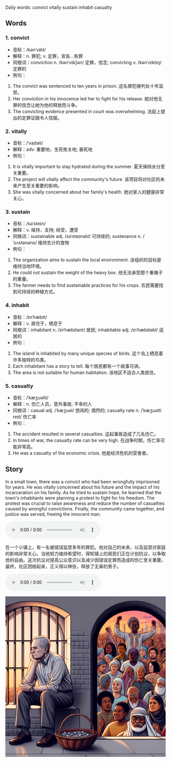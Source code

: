 Daily words: convict vitally sustain inhabit casualty

## Words
### 1. convict
- 音标：/kənˈvɪkt/ <span style="cursor: pointer;" onclick="document.getElementById('audio-player-1').play()"><i class="fas fa-volume-up"></i></span>
<audio id="audio-player-1" src="audios/words/convict.mp3" style="display:none;"></audio>
- 解释：n. 罪犯; v. 定罪，宣告...有罪
- 同根词：conviction n. /kənˈvɪkʃən/ 定罪，信念; convicting v. /kənˈvɪktɪŋ/ 定罪的
- 例句：
1. The convict was sentenced to ten years in prison. 这名罪犯被判处十年监禁。
2. Her conviction in his innocence led her to fight for his release. 她对他无罪的信念让她为他的释放而斗争。
3. The convicting evidence presented in court was overwhelming. 法庭上提出的定罪证据令人信服。

### 2. vitally
- 音标：/ˈvaɪtəli/ <span style="cursor: pointer;" onclick="document.getElementById('audio-player-2').play()"><i class="fas fa-volume-up"></i></span>
<audio id="audio-player-2" src="audios/words/vitally.mp3" style="display:none;"></audio>
- 解释：adv. 重要地，生死攸关地; 垂死地
- 例句：
1. It is vitally important to stay hydrated during the summer. 夏天保持水分至关重要。
2. The project will vitally affect the community's future. 该项目将对社区的未来产生至关重要的影响。
3. She was vitally concerned about her family's health. 她对家人的健康非常关心。

### 3. sustain
- 音标：/səˈsteɪn/ <span style="cursor: pointer;" onclick="document.getElementById('audio-player-3').play()"><i class="fas fa-volume-up"></i></span>
<audio id="audio-player-3" src="audios/words/sustain.mp3" style="display:none;"></audio>
- 解释：v. 维持，支持; 经受，遭受
- 同根词：sustainable adj. /səˈsteɪnəbl/ 可持续的; sustenance n. /ˈsʌstənəns/ 维持生计的食物
- 例句：
1. The organization aims to sustain the local environment. 该组织的目标是维持当地环境。
2. He could not sustain the weight of the heavy box. 他无法承受那个重箱子的重量。
3. The farmer needs to find sustainable practices for his crops. 农民需要找到可持续的种植方式。

### 4. inhabit
- 音标：/ɪnˈhæbɪt/ <span style="cursor: pointer;" onclick="document.getElementById('audio-player-4').play()"><i class="fas fa-volume-up"></i></span>
<audio id="audio-player-4" src="audios/words/inhabit.mp3" style="display:none;"></audio>
- 解释：v. 居住于，栖息于
- 同根词：inhabitant n. /ɪnˈhæbɪtənt/ 居民; inhabitable adj. /ɪnˈhæbɪtəbl/ 适居的
- 例句：
1. The island is inhabited by many unique species of birds. 这个岛上栖息着许多独特的鸟类。
2. Each inhabitant has a story to tell. 每个居民都有一个故事可讲。
3. The area is not suitable for human habitation. 该地区不适合人类居住。

### 5. casualty
- 音标：/ˈkæʒuəlti/ <span style="cursor: pointer;" onclick="document.getElementById('audio-player-5').play()"><i class="fas fa-volume-up"></i></span>
<audio id="audio-player-5" src="audios/words/casualty.mp3" style="display:none;"></audio>
- 解释：n. 伤亡人员，意外事故; 不幸的人
- 同根词：casual adj. /ˈkæʒuəl/ 悠闲的; 偶然的; casualty rate n. /ˈkæʒuəlti reɪt/ 伤亡率
- 例句：
1. The accident resulted in several casualties. 这起事故造成了几名伤亡。
2. In times of war, the casualty rate can be very high. 在战争时期，伤亡率可能非常高。
3. He was a casualty of the economic crisis. 他是经济危机的受害者。

## Story
In a small town, there was a convict who had been wrongfully imprisoned for years. He was vitally concerned about his future and the impact of his incarceration on his family. As he tried to sustain hope, he learned that the town's inhabitants were planning a protest to fight for his freedom. The protest was crucial to raise awareness and reduce the number of casualties caused by wrongful convictions. Finally, the community came together, and justice was served, freeing the innocent man.

<audio controls>
  <source src="https://files.dwong.top/2024-09-18-english.mp3" type="audio/mpeg">
  你的浏览器不支持音频元素。
</audio>
  

在一个小镇上，有一名被错误监禁多年的罪犯。他对自己的未来，以及监禁对家庭的影响非常关心。当他努力维持希望时，得知镇上的居民们正在计划抗议，以争取他的自由。这次抗议对提高公众意识以及减少因错误定罪而造成的伤亡至关重要。最终，社区团结起来，正义得以伸张，释放了无辜的男子。

<audio controls>
  <source src="https://files.dwong.top/2024-09-18-chinese.mp3" type="audio/mpeg">
  你的浏览器不支持音频元素。
</audio>
  

![story](./images/2024-09-18.png)

